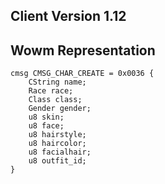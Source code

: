 ## Client Version 1.12

## Wowm Representation
```rust,ignore
cmsg CMSG_CHAR_CREATE = 0x0036 {
    CString name;    
    Race race;    
    Class class;    
    Gender gender;    
    u8 skin;    
    u8 face;    
    u8 hairstyle;    
    u8 haircolor;    
    u8 facialhair;    
    u8 outfit_id;    
}

```
